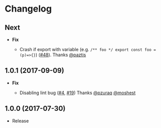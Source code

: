 # Changelog

## Next

- **Fix**

  - Crash if export with variable (e.g. `/** foo */ export const foo = (p)=>{}`) ([#48](https://github.com/esdocs/esdocs-plugins/pull/48)). Thanks [@paztis](https://github.com/paztis)

## 1.0.1 (2017-09-09)

- **Fix**

  - Disabling lint bug ([#4](https://github.com/esdocs/esdocs-plugins/pull/4), [#19](https://github.com/esdocs/esdocs-plugins/pull/19)) Thanks [@pzuraq](https://github.com/pzuraq) [@moshest](https://github.com/moshest)

## 1.0.0 (2017-07-30)

- Release

